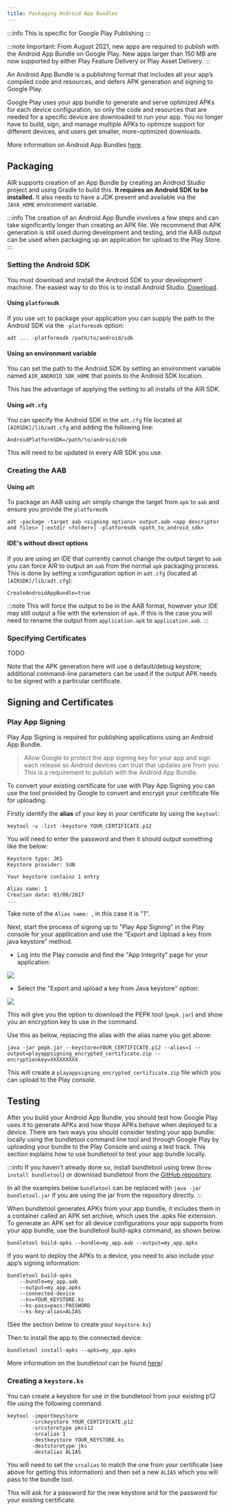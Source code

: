 ```yaml
---
title: Packaging Android App Bundles
---
```


:::info
This is specific for Google Play Publishing
:::

:::note
Important: From August 2021, new apps are required to publish with the Android App Bundle on Google Play. New apps larger than 150 MB are now supported by either Play Feature Delivery or Play Asset Delivery.
:::

An Android App Bundle is a publishing format that includes all your app’s compiled code and resources, and defers APK generation and signing to Google Play.

Google Play uses your app bundle to generate and serve optimized APKs for each device configuration, so only the code and resources that are needed for a specific device are downloaded to run your app. You no longer have to build, sign, and manage multiple APKs to optimize support for different devices, and users get smaller, more-optimized downloads.

More information on Android App Bundles [here](https://developer.android.com/guide/app-bundle).

## Packaging

AIR supports creation of an App Bundle by creating an Android Studio project and using Gradle to build this. **It requires an Android SDK to be installed.** It also needs to have a JDK present and available via the `JAVA_HOME` environment variable.

:::info
The creation of an Android App Bundle involves a few steps and can take significantly longer than creating an APK file. We recommend that APK generation is still used during development and testing, and the AAB output can be used when packaging up an application for upload to the Play Store.
:::

### Setting the Android SDK

You must download and install the Android SDK to your development machine. The easiest way to do this is to install Android Studio. [Download](https://developer.android.com/studio).

#### Using `platformsdk`

If you use `adt` to package your application you can supply the path to the Android SDK via the `-platformsdk` option:

```
adt ... -platformsdk /path/to/android/sdk
```

#### Using an environment variable

You can set the path to the Android SDK by setting an environment variable named `AIR_ANDROID_SDK_HOME` that points to the Android SDK location.

This has the advantage of applying the setting to all installs of the AIR SDK.

#### Using `adt.cfg`

You can specify the Android SDK in the `adt.cfg` file located at `[AIRSDK]/lib/adt.cfg` and adding the following line:

```
AndroidPlatformSDK=/path/to/android/sdk
```

This will need to be updated in every AIR SDK you use.

### Creating the AAB

#### Using `adt`

To package an AAB using `adt` simply change the target from `apk` to `aab` and ensure you provide the `platformsdk`

```
adt -package -target aab <signing options> output.aab <app descriptor and files> [-extdir <folder>] -platformsdk <path_to_android_sdk>
```

#### IDE's without direct options

If you are using an IDE that currently cannot change the output target to `aab` you can force AIR to output an `aab` from the normal `apk` packaging process. This is done by setting a configuration option in `adt.cfg` (located at `[AIRSDK]/lib/adt.cfg`):

```
CreateAndroidAppBundle=true
```

:::note
This will force the output to be in the AAB format, however your IDE may still output a file with the extension of `apk`. If this is the case you will need to rename the output from `application.apk` to `application.aab`.
:::

### Specifying Certificates

TODO

Note that the APK generation here will use a default/debug keystore; additional command-line parameters
can be used if the output APK needs to be signed with a particular certificate.

## Signing and Certificates

### Play App Signing

Play App Signing is required for publishing applications using an Android App Bundle.

> Allow Google to protect the app signing key for your app and sign each release so Android devices can trust that updates are from you. This is a requirement to publish with the Android App Bundle.

To convert your existing certificate for use with Play App Signing you can use the tool provided by Google to convert and encrypt your certificate file for uploading.

Firstly identify the **alias** of your key in your certificate by using the `keytool`:

```
keytool -v -list -keystore YOUR_CERTIFICATE.p12
```

You will need to enter the password and then it should output something like the below:

```
Keystore type: JKS
Keystore provider: SUN

Your keystore contains 1 entry

Alias name: 1
Creation date: 03/06/2017
...
```

Take note of the `Alias name: `, in this case it is "1".

Next, start the process of signing up to "Play App Signing" in the Play console for your applilcation and use the "Export and Upload a key from java keystore" method.

- Log into the Play console and find the "App Integrity" page for your application:

![](images/playappsigning_setup.png)

- Select the "Export and upload a key from Java keystore" option:

![](images/playappsigning_export_certificate.png)

This will give you the option to download the PEPK tool (`pepk.jar`) and show you an encryption key to use in the command.

Use this as below, replacing the alias with the alias name you got above:

```
java -jar pepk.jar --keystore=YOUR_CERTIFICATE.p12 --alias=1 --output=playappsigning_encrypted_certificate.zip --encryptionkey=XXXXXXXXX
```

This will create a `playappsigning_encrypted_certificate.zip` file which you can upload to the Play console.

## Testing

After you build your Android App Bundle, you should test how Google Play uses it to generate APKs and how those APKs behave when deployed to a device. There are two ways you should consider testing your app bundle: locally using the bundletool command line tool and through Google Play by uploading your bundle to the Play Console and using a test track. This section explains how to use bundletool to test your app bundle locally.

:::info
If you haven't already done so, install bundletool using brew (`brew install bundletool`) or download bundletool from the [GitHub repository](https://github.com/google/bundletool/releases).

In all the examples below `bundletool` can be replaced with `java -jar bundletool.jar` if you are using the jar from the repository directly.
:::

When bundletool generates APKs from your app bundle, it includes them in a container called an APK set archive, which uses the .apks file extension. To generate an APK set for all device configurations your app supports from your app bundle, use the bundletool build-apks command, as shown below.

```
bundletool build-apks --bundle=my_app.aab --output=my_app.apks
```

If you want to deploy the APKs to a device, you need to also include your app’s signing information:

```
bundletool build-apks
    --bundle=my_app.aab
    --output=my_app.apks
    --connected-device
    --ks=YOUR_KEYSTORE.ks
    --ks-pass=pass:PASSWORD
    --ks-key-alias=ALIAS
```

(See the section below to create your `keystore.ks`)

Then to install the app to the connected device:

```
bundletool install-apks --apks=my_app.apks
```

More information on the bundletool can be found [here](https://developer.android.com/studio/command-line/bundletool)/

### Creating a `keystore.ks`

You can create a keystore for use in the bundletool from your existing p12 file using the following command.

```
keytool -importkeystore
        -srckeystore YOUR_CERTIFICATE.p12
        -srcstoretype pkcs12
        -srcalias 1
        -destkeystore YOUR_KEYSTORE.ks
        -deststoretype jks
        -destalias ALIAS
```

You will need to set the `srcalias` to match the one from your certificate (see above for getting this information) and then set a new `ALIAS` which you will pass to the bundle tool.

This will ask for a password for the new keystore and for the password for your existing certificate.
